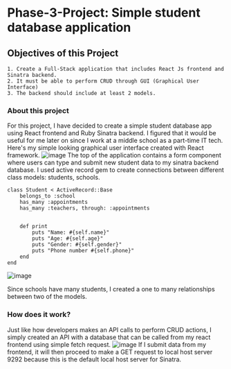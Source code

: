 # Phase-3-Project: Simple student database application
 
 ## Objectives of this Project
    1. Create a Full-Stack application that includes React Js frontend and Sinatra backend.
    2. It must be able to perform CRUD through GUI (Graphical User Interface)
    3. The backend should include at least 2 models.

### About this project
For this project, I have decided to create a simple student database app using React frontend and Ruby Sinatra backend.
I figured that it would be useful for me later on since I work at a middle school as a part-time IT tech.
Here's my simple looking graphical user interface created with React framework.
![image](https://user-images.githubusercontent.com/64029918/158064332-a01d89a8-c376-400b-b827-bddddc1583a7.png)
The top of the application contains a form component where users can type and submit new student data to my sinatra backend database.
I used active record gem to create connections between different class models: students, schools.

```Sinatra
class Student < ActiveRecord::Base
    belongs_to :school
    has_many :appointments
    has_many :teachers, through: :appointments


    def print 
        puts "Name: #{self.name}"
        puts "Age: #{self.age}"
        puts "Gender: #{self.gender}"
        puts "Phone number #{self.phone}"
    end 
end
```

![image](https://user-images.githubusercontent.com/64029918/158064647-29ebe9d2-b4fd-4e36-b6dc-7b920af11f43.png)

Since schools have many students, I created a one to many relationships between two of the models.

### How does it work?
Just like how developers makes an API calls to perform CRUD actions, I simply created an API with a database that can be called from my react frontend using simple fetch request.
![image](https://user-images.githubusercontent.com/64029918/158064844-fea045f7-87e4-4b5a-849b-49c151971ea7.png)
If I submit data from my frontend, it will then proceed to make a GET request to local host server 9292 because this is the default local host server for Sinatra.

